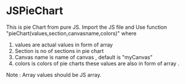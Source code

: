 # JSPieChart
This is pie Chart from pure JS. 
Import the JS file and Use function  "pieChart(values,section,canvasname,colors)" where 

1) values are actual values in form of array 
2) Section is no of sections in pie chart  
3) Canvas name is name of canvas , default is "myCanvas" 
4) colors is colors of pie charts  these values are also in form of array .  

Note : Array values should be JS array.
